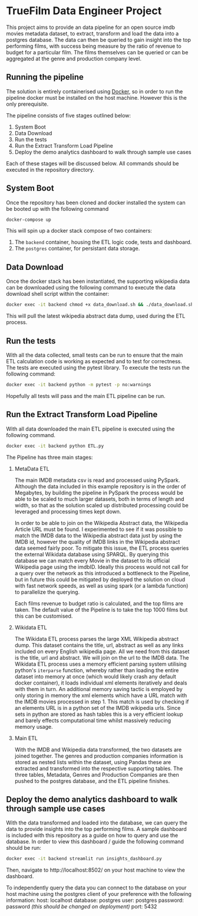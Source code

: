 # TrueFilm Data Engineer Project

This project aims to provide an data pipeline for an open source imdb movies metadata dataset, to extract, transform and load the data into a postgres database.
The data can then be queried to gain insight into the top performing films, with success being measure by the ratio of revenue to budget for a particular film.
The films themselves can be queried or can be aggregated at the genre and production company level.

## Running the pipeline
The solution is entirely containerised using [Docker](https://www.docker.com/products/docker-desktop), so in order to run the pipeline docker must be installed on the host machine. However this is the only prerequisite. 

The pipeline consists of five stages outlined below:
1. System Boot
2. Data Download
3. Run the tests
4. Run the Extract Transform Load Pipeline
5. Deploy the demo analytics dashboard to walk through sample use cases

Each of these stages will be discussed below.
All commands should be executed in the repository directory.

## System Boot
Once the repository  has been cloned and docker installed the system can be booted up with the following command

```bash
docker-compose up
```
This will spin up a docker stack compose of two containers:
1. The `backend` container, housing the ETL logic code, tests and dashboard.
2. The `postgres` container, for persistant data storage.

## Data Download
Once the docker stack has been instantiated, the supporting wikipedia data can be downloaded using the following command to execute the data download shell script within the container:
```bash
docker exec -it backend chmod +x data_download.sh && ./data_download.sh
```
This will pull the latest wikipedia abstract data dump, used during the ETL process.

## Run the tests
With all the data collected, small tests can be run to ensure that the main ETL calculation code is working as expected and to test for correctness. The tests are executed using the pytest library.
To execute the tests run the following command:
```bash
docker exec -it backend python -m pytest -p no:warnings
```
Hopefully all tests will pass and the main ETL pipeline can be run.

## Run the Extract Transform Load Pipeline
With all data downloaded the main ETL pipeline is executed using the following command.
```bash
docker exec -it backend python ETL.py
```
The Pipeline has three main stages:
1. MetaData ETL

    The main IMDB metadata csv is read and processed using PySpark.
    Although the data included in this example repository is in the order of Megabytes, by building the pipeline in PySpark the process would be able to be scaled to much larger datasets, both in terms of length and width, so that as the solution scaled up distributed processing could be leveraged and processing times kept down.

    In order to be able to join on the Wikipedia Abstract data, the Wikipedia Article URL must be found. I experimented to see if it was possible to match the IMDB data to the Wikipedia abstract data just by using the IMDB id, however the quality of IMDB links in the Wikipedia abstract data seemed fairly poor. To mitigate this issue, the ETL process queries the external Wikidata database using SPARQL. By querying this database we can match every Movie in the dataset to its official Wikipedia page using the imdbID. Ideally this process would not call for a query over the network as this introduced a bottleneck to the Pipeline, but in future this could be mitigated by deployed the solution on cloud with fast network speeds, as well as using spark (or a lambda function) to parallelize the querying.
    
    Each films revenue to budget ratio is calculated, and the top films are taken. The default value of the Pipeline is to take the top 1000 films but this can be customised.
    
2. Wikidata ETL

    The Wikidata ETL process parses the large XML Wikipedia abstract dump.
    This dataset contains the title, url, abstract as well as any links included on every English wikipedia page. All we need from this dataset is the title, url and abstract. We will join on the url to the IMDB data.
    The Wikidata ETL process uses a memory efficient parsing system utilising python's `iterparse` function, whereby rather than loading the entire dataset into memory at once (which would likely crash any default docker container), it loads individual xml elements iteratively and deals with them in turn. 
    An additional memory saving tactic is employed by only storing in memory the xml elements which have a URL match with the IMDB movies processed in step 1. This match is used by checking if an elements URL is in a python set of the IMDB wikipedia urls. Since sets in python are stored as hash tables this is a very efficient lookup and barely effects computational time whilst massively reducing memory usage.
    
3. Main ETL

    With the IMDB and Wikipedia data transformed, the two datasets are joined together.
    The genres and production companies information is stored as nested lists within the dataset, using Pandas these are extracted and transformed into the respective supporting tables.
    The three tables, Metadata, Genres and Production Companies are then pushed to the postgres database, and the ETL pipeline finishes.

## Deploy the demo analytics dashboard to walk through sample use cases
With the data transformed and loaded into the database, we can query the data to provide insights into the top performing films. A sample dashboard is included with this repository as a guide on how to query and use the database. In order to view this dashboard / guide the following command should be run:
```bash
docker exec -it backend streamlit run insights_dashboard.py
```
Then, navigate to http://localhost:8502/ on your host machine to view the dashboard.

To independently query the data you can connect to the database on your host machine using the postgres client of your preference with the following information:
host: localhost
database: postgres
user: postgres
password: password _(this should be changed on deployment)_
port: 5432




